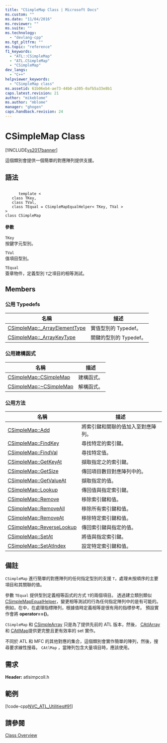 ```yaml
---
title: "CSimpleMap Class | Microsoft Docs"
ms.custom: ""
ms.date: "11/04/2016"
ms.reviewer: ""
ms.suite: ""
ms.technology: 
  - "devlang-cpp"
ms.tgt_pltfrm: ""
ms.topic: "reference"
f1_keywords: 
  - "ATL::CSimpleMap"
  - "ATL.CSimpleMap"
  - "CSimpleMap"
dev_langs: 
  - "C++"
helpviewer_keywords: 
  - "CSimpleMap class"
ms.assetid: 61b06eb4-ae73-44b0-a305-0afb5a33e8b1
caps.latest.revision: 21
author: "mikeblome"
ms.author: "mblome"
manager: "ghogen"
caps.handback.revision: 24
---
```

# CSimpleMap Class
[!INCLUDE[vs2017banner](../../assembler/inline/includes/vs2017banner.md)]

這個類別會提供一個簡單的對應陣列提供支援。  
  
## 語法  
  
```  
  
      template <   
   class TKey,  
   class TVal,  
   class TEqual = CSimpleMapEqualHelper< TKey, TVal >   
>   
class CSimpleMap  
```  
  
#### 參數  
 `TKey`  
 按鍵字元型別。  
  
 `TVal`  
 值項目型別。  
  
 `TEqual`  
 簽章物件，定義型別 `T`之項目的相等測試。  
  
## Members  
  
### 公用 Typedefs  
  
|名稱|描述|  
|--------|--------|  
|[CSimpleMap::\_ArrayElementType](../Topic/CSimpleMap::_ArrayElementType.md)|實值型別的 Typedef。|  
|[CSimpleMap::\_ArrayKeyType](../Topic/CSimpleMap::_ArrayKeyType.md)|關鍵的型別的 Typedef。|  
  
### 公用建構函式  
  
|名稱|描述|  
|--------|--------|  
|[CSimpleMap::CSimpleMap](../Topic/CSimpleMap::CSimpleMap.md)|建構函式。|  
|[CSimpleMap::~CSimpleMap](../Topic/CSimpleMap::~CSimpleMap.md)|解構函式。|  
  
### 公用方法  
  
|名稱|描述|  
|--------|--------|  
|[CSimpleMap::Add](../Topic/CSimpleMap::Add.md)|將索引鍵和關聯的值加入至對應陣列。|  
|[CSimpleMap::FindKey](../Topic/CSimpleMap::FindKey.md)|尋找特定的索引鍵。|  
|[CSimpleMap::FindVal](../Topic/CSimpleMap::FindVal.md)|尋找特定值。|  
|[CSimpleMap::GetKeyAt](../Topic/CSimpleMap::GetKeyAt.md)|擷取指定之的索引鍵。|  
|[CSimpleMap::GetSize](../Topic/CSimpleMap::GetSize.md)|傳回項目數目對應陣列中的。|  
|[CSimpleMap::GetValueAt](../Topic/CSimpleMap::GetValueAt.md)|擷取指定的值。|  
|[CSimpleMap::Lookup](../Topic/CSimpleMap::Lookup.md)|傳回值與指定索引鍵。|  
|[CSimpleMap::Remove](../Topic/CSimpleMap::Remove.md)|移除索引鍵和值。|  
|[CSimpleMap::RemoveAll](../Topic/CSimpleMap::RemoveAll.md)|移除所有索引鍵和值。|  
|[CSimpleMap::RemoveAt](../Topic/CSimpleMap::RemoveAt.md)|移除特定索引鍵和值。|  
|[CSimpleMap::ReverseLookup](../Topic/CSimpleMap::ReverseLookup.md)|傳回索引鍵與指定的值。|  
|[CSimpleMap::SetAt](../Topic/CSimpleMap::SetAt.md)|將值與指定索引鍵。|  
|[CSimpleMap::SetAtIndex](../Topic/CSimpleMap::SetAtIndex.md)|設定特定索引鍵和值。|  
  
## 備註  
 `CSimpleMap` 進行簡單的對應陣列的任何指定型別的支援 `T`，處理未按順序的主要項目和其關聯的值。  
  
 參數 `TEqual` 提供型別定義相等函式的方式 `T`的兩個項目。  透過建立類別類似 [CSimpleMapEqualHelper](../../atl/reference/csimplemapequalhelper-class.md)，變更相等測試的行為任何指定陣列中的是有可能的。  例如，在中，在處理指標陣列，根據值時定義相等是很有用的指標參考。  預設實作會將 **operator\=\=\(\)**。  
  
 `CSimpleMap` 和 [CSimpleArray](../../atl/reference/csimplearray-class.md) 只是為了提供先前的 ATL 版本，然後， [CAtlArray](../../atl/reference/catlarray-class.md) 和 [CAtlMap](../../atl/reference/catlmap-class.md)提供更完整且更有效率的 set 實作。  
  
 不同於 ATL 和 MFC 的其他對應的集合，這個類別會實作簡單的陣列，然後，搜尋要求線性搜尋。  `CAtlMap` ，當陣列包含大量項目時，應該使用。  
  
## 需求  
 **Header:** atlsimpcoll.h  
  
## 範例  
 [!code-cpp[NVC_ATL_Utilities#91](../../atl/codesnippet/CPP/csimplemap-class_1.cpp)]  
  
## 請參閱  
 [Class Overview](../../atl/atl-class-overview.md)